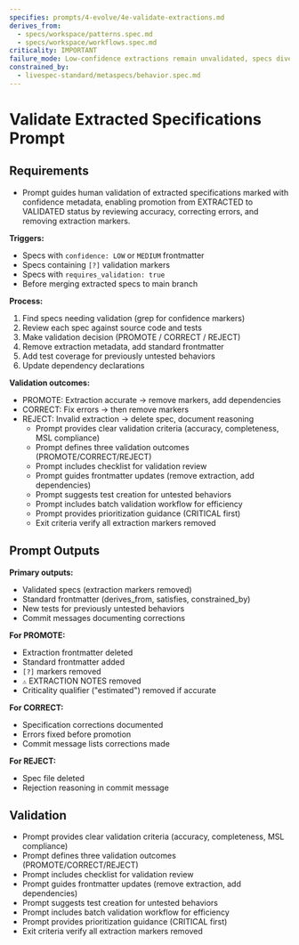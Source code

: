 ```yaml
---
specifies: prompts/4-evolve/4e-validate-extractions.md
derives_from:
  - specs/workspace/patterns.spec.md
  - specs/workspace/workflows.spec.md
criticality: IMPORTANT
failure_mode: Low-confidence extractions remain unvalidated, specs diverge from implementation reality, extraction errors propagate
constrained_by:
  - livespec-standard/metaspecs/behavior.spec.md
---
```


# Validate Extracted Specifications Prompt

## Requirements
- Prompt guides human validation of extracted specifications marked with confidence metadata, enabling promotion from EXTRACTED to VALIDATED status by reviewing accuracy, correcting errors, and removing extraction markers.

**Triggers:**
- Specs with `confidence: LOW` or `MEDIUM` frontmatter
- Specs containing `[?]` validation markers
- Specs with `requires_validation: true`
- Before merging extracted specs to main branch

**Process:**
1. Find specs needing validation (grep for confidence markers)
2. Review each spec against source code and tests
3. Make validation decision (PROMOTE / CORRECT / REJECT)
4. Remove extraction metadata, add standard frontmatter
5. Add test coverage for previously untested behaviors
6. Update dependency declarations

**Validation outcomes:**
- PROMOTE: Extraction accurate → remove markers, add dependencies
- CORRECT: Fix errors → then remove markers
- REJECT: Invalid extraction → delete spec, document reasoning
  - Prompt provides clear validation criteria (accuracy, completeness, MSL compliance)
  - Prompt defines three validation outcomes (PROMOTE/CORRECT/REJECT)
  - Prompt includes checklist for validation review
  - Prompt guides frontmatter updates (remove extraction, add dependencies)
  - Prompt suggests test creation for untested behaviors
  - Prompt includes batch validation workflow for efficiency
  - Prompt provides prioritization guidance (CRITICAL first)
  - Exit criteria verify all extraction markers removed

## Prompt Outputs

**Primary outputs:**
- Validated specs (extraction markers removed)
- Standard frontmatter (derives_from, satisfies, constrained_by)
- New tests for previously untested behaviors
- Commit messages documenting corrections

**For PROMOTE:**
- Extraction frontmatter deleted
- Standard frontmatter added
- `[?]` markers removed
- `⚠️` EXTRACTION NOTES removed
- Criticality qualifier ("estimated") removed if accurate

**For CORRECT:**
- Specification corrections documented
- Errors fixed before promotion
- Commit message lists corrections made

**For REJECT:**
- Spec file deleted
- Rejection reasoning in commit message

## Validation

- Prompt provides clear validation criteria (accuracy, completeness, MSL compliance)
- Prompt defines three validation outcomes (PROMOTE/CORRECT/REJECT)
- Prompt includes checklist for validation review
- Prompt guides frontmatter updates (remove extraction, add dependencies)
- Prompt suggests test creation for untested behaviors
- Prompt includes batch validation workflow for efficiency
- Prompt provides prioritization guidance (CRITICAL first)
- Exit criteria verify all extraction markers removed
